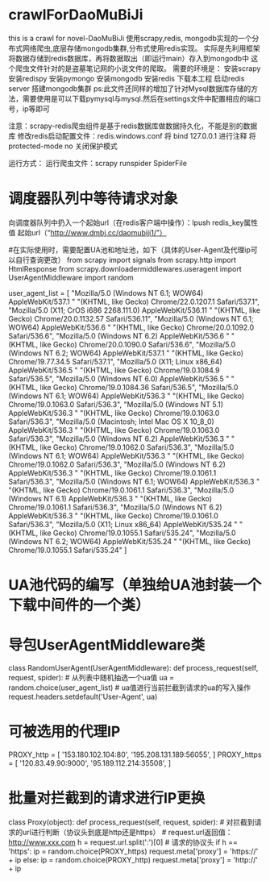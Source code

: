 # crawlForDaoMuBiJi
this is a crawl for novel-DaoMuBiJi
使用scrapy,redis, mongodb实现的一个分布式网络爬虫,底层存储mongodb集群,分布式使用redis实现。
实际是先利用框架将数据存储到redis数据库，再将数据取出（即运行main）存入到mongodb中
这个爬虫文件针对的是盗墓笔记网的小说文件的爬取。
需要的环境是：
安装scrapy
安装redispy
安装pymongo
安装mongodb
安装redis
下载本工程
启动redis server
搭建mongodb集群
ps:此文件还同样的增加了针对Mysql数据库存储的方法，需要使用是可以下载pymysql与mysql.然后在settings文件中配置相应的端口号，ip等即可

注意：scrapy-redis爬虫组件是基于redis数据库做数据持久化，不能是别的数据库
修改redis启动配置文件：redis.windows.conf 
将 bind 127.0.0.1 进行注释
将 protected-mode no 关闭保护模式

运行方式：
运行爬虫文件：scrapy runspider SpiderFile
# 调度器队列中等待请求对象
向调度器队列中扔入一个起始url（在redis客户端中操作）：lpush redis_key属性值  起始url（“http://www.dmbj.cc/daomubiji1/”）



#在实际使用时，需要配置UA池和地址池，如下（具体的User-Agent及代理ip可以自行查询更改）
from scrapy import signals
from scrapy.http import HtmlResponse
from scrapy.downloadermiddlewares.useragent import UserAgentMiddleware
import random

user_agent_list = [
    "Mozilla/5.0 (Windows NT 6.1; WOW64) AppleWebKit/537.1 "
    "(KHTML, like Gecko) Chrome/22.0.1207.1 Safari/537.1",
    "Mozilla/5.0 (X11; CrOS i686 2268.111.0) AppleWebKit/536.11 "
    "(KHTML, like Gecko) Chrome/20.0.1132.57 Safari/536.11",
    "Mozilla/5.0 (Windows NT 6.1; WOW64) AppleWebKit/536.6 "
    "(KHTML, like Gecko) Chrome/20.0.1092.0 Safari/536.6",
    "Mozilla/5.0 (Windows NT 6.2) AppleWebKit/536.6 "
    "(KHTML, like Gecko) Chrome/20.0.1090.0 Safari/536.6",
    "Mozilla/5.0 (Windows NT 6.2; WOW64) AppleWebKit/537.1 "
    "(KHTML, like Gecko) Chrome/19.77.34.5 Safari/537.1",
    "Mozilla/5.0 (X11; Linux x86_64) AppleWebKit/536.5 "
    "(KHTML, like Gecko) Chrome/19.0.1084.9 Safari/536.5",
    "Mozilla/5.0 (Windows NT 6.0) AppleWebKit/536.5 "
    "(KHTML, like Gecko) Chrome/19.0.1084.36 Safari/536.5",
    "Mozilla/5.0 (Windows NT 6.1; WOW64) AppleWebKit/536.3 "
    "(KHTML, like Gecko) Chrome/19.0.1063.0 Safari/536.3",
    "Mozilla/5.0 (Windows NT 5.1) AppleWebKit/536.3 "
    "(KHTML, like Gecko) Chrome/19.0.1063.0 Safari/536.3",
    "Mozilla/5.0 (Macintosh; Intel Mac OS X 10_8_0) AppleWebKit/536.3 "
    "(KHTML, like Gecko) Chrome/19.0.1063.0 Safari/536.3",
    "Mozilla/5.0 (Windows NT 6.2) AppleWebKit/536.3 "
    "(KHTML, like Gecko) Chrome/19.0.1062.0 Safari/536.3",
    "Mozilla/5.0 (Windows NT 6.1; WOW64) AppleWebKit/536.3 "
    "(KHTML, like Gecko) Chrome/19.0.1062.0 Safari/536.3",
    "Mozilla/5.0 (Windows NT 6.2) AppleWebKit/536.3 "
    "(KHTML, like Gecko) Chrome/19.0.1061.1 Safari/536.3",
    "Mozilla/5.0 (Windows NT 6.1; WOW64) AppleWebKit/536.3 "
    "(KHTML, like Gecko) Chrome/19.0.1061.1 Safari/536.3",
    "Mozilla/5.0 (Windows NT 6.1) AppleWebKit/536.3 "
    "(KHTML, like Gecko) Chrome/19.0.1061.1 Safari/536.3",
    "Mozilla/5.0 (Windows NT 6.2) AppleWebKit/536.3 "
    "(KHTML, like Gecko) Chrome/19.0.1061.0 Safari/536.3",
    "Mozilla/5.0 (X11; Linux x86_64) AppleWebKit/535.24 "
    "(KHTML, like Gecko) Chrome/19.0.1055.1 Safari/535.24",
    "Mozilla/5.0 (Windows NT 6.2; WOW64) AppleWebKit/535.24 "
    "(KHTML, like Gecko) Chrome/19.0.1055.1 Safari/535.24"
]

# UA池代码的编写（单独给UA池封装一个下载中间件的一个类）
# 导包UserAgentMiddleware类
class RandomUserAgent(UserAgentMiddleware):
    def process_request(self, request, spider):
        # 从列表中随机抽选一个ua值
        ua = random.choice(user_agent_list)
        # ua值进行当前拦截到请求的ua的写入操作
        request.headers.setdefault('User-Agent', ua)


# 可被选用的代理IP
PROXY_http = [
    '153.180.102.104:80',
    '195.208.131.189:56055',
]
PROXY_https = [
    '120.83.49.90:9000',
    '95.189.112.214:35508',
]

# 批量对拦截到的请求进行IP更换
class Proxy(object):
    def process_request(self, request, spider):
        # 对拦截到请求的url进行判断（协议头到底是http还是https）
        # request.url返回值：http://www.xxx.com
        h = request.url.split(':')[0]  # 请求的协议头
        if h == 'https':
            ip = random.choice(PROXY_https)
            request.meta['proxy'] = 'https://' + ip
        else:
            ip = random.choice(PROXY_http)
            request.meta['proxy'] = 'http://' + ip
